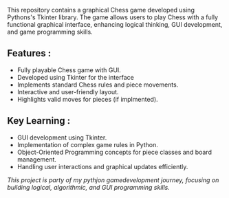 This repository contains a graphical Chess game developed using Pythons's Tkinter library. The game allows users to play Chess with a fully functional graphical interface, enhancing logical thinking, GUI development, and game programming skills.

## Features : 
- Fully playable Chess game with GUI.
- Developed using Tkinter for the interface
- Implements standard Chess rules and piece movements.
- Interactive and user-friendly layout.
- Highlights valid moves for pieces (if implmented).

## Key Learning :
- GUI development using Tkinter.
- Implementation of complex game rules in Python.
- Object-Oriented Programming concepts for piece classes and board management.
- Handling user interactions and graphical updates efficiently.


*This project is party of my pythjon gamedevelopment journey, focusing on building logical, algorithmic, and GUI programming skills.*
